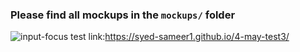 ### Please find all mockups in the `mockups/` folder
![input-focus](https://user-images.githubusercontent.com/10798986/57175415-4df27b80-6e65-11e9-9c84-72342de7c3e2.png)
test link:https://syed-sameer1.github.io/4-may-test3/

